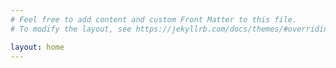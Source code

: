 ```yaml
---
# Feel free to add content and custom Front Matter to this file.
# To modify the layout, see https://jekyllrb.com/docs/themes/#overriding-theme-defaults

layout: home
---
```

<style>
.banner {
  position: relative;
  width: auto;
  max-height: 90px;
  background-image: url("https://live.staticflickr.com/8097/8497834581_53322dd0ff_h.jpg");
  background-repeat: no-repeat;
}
</style>

<body >
<!-- For styles with static names... -->
<link href="{{ "/assets/css/style.css" | relative_url }}" rel="stylesheet">

<div class="banner">

</div>
